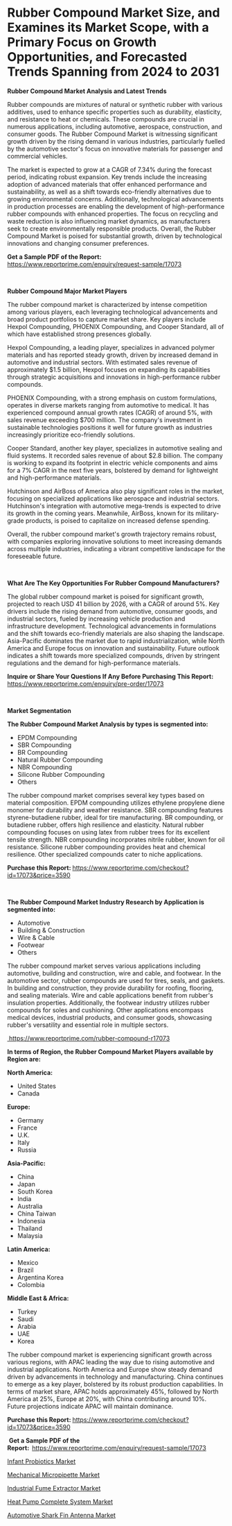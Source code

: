 <p><h1>Rubber Compound Market Size, and Examines its Market Scope, with a Primary Focus on Growth Opportunities, and Forecasted Trends Spanning from 2024 to 2031</h1></p><p><strong>Rubber Compound Market Analysis and Latest Trends</strong></p>
<p><p>Rubber compounds are mixtures of natural or synthetic rubber with various additives, used to enhance specific properties such as durability, elasticity, and resistance to heat or chemicals. These compounds are crucial in numerous applications, including automotive, aerospace, construction, and consumer goods. The Rubber Compound Market is witnessing significant growth driven by the rising demand in various industries, particularly fuelled by the automotive sector's focus on innovative materials for passenger and commercial vehicles. </p><p>The market is expected to grow at a CAGR of 7.34% during the forecast period, indicating robust expansion. Key trends include the increasing adoption of advanced materials that offer enhanced performance and sustainability, as well as a shift towards eco-friendly alternatives due to growing environmental concerns. Additionally, technological advancements in production processes are enabling the development of high-performance rubber compounds with enhanced properties. The focus on recycling and waste reduction is also influencing market dynamics, as manufacturers seek to create environmentally responsible products. Overall, the Rubber Compound Market is poised for substantial growth, driven by technological innovations and changing consumer preferences.</p></p>
<p><strong>Get a Sample PDF of the Report:&nbsp;</strong> <a href="https://www.reportprime.com/enquiry/request-sample/17073?utm_campaign=1848&utm_medium=2&utm_source=Github&utm_content=ia&utm_term=02122024&utm_id=rubber-compound">https://www.reportprime.com/enquiry/request-sample/17073</a></p>
<p>&nbsp;</p>
<p><strong>Rubber Compound Major Market Players</strong></p>
<p><p>The rubber compound market is characterized by intense competition among various players, each leveraging technological advancements and broad product portfolios to capture market share. Key players include Hexpol Compounding, PHOENIX Compounding, and Cooper Standard, all of which have established strong presences globally.</p><p>Hexpol Compounding, a leading player, specializes in advanced polymer materials and has reported steady growth, driven by increased demand in automotive and industrial sectors. With estimated sales revenue of approximately $1.5 billion, Hexpol focuses on expanding its capabilities through strategic acquisitions and innovations in high-performance rubber compounds.</p><p>PHOENIX Compounding, with a strong emphasis on custom formulations, operates in diverse markets ranging from automotive to medical. It has experienced compound annual growth rates (CAGR) of around 5%, with sales revenue exceeding $700 million. The company's investment in sustainable technologies positions it well for future growth as industries increasingly prioritize eco-friendly solutions.</p><p>Cooper Standard, another key player, specializes in automotive sealing and fluid systems. It recorded sales revenue of about $2.8 billion. The company is working to expand its footprint in electric vehicle components and aims for a 7% CAGR in the next five years, bolstered by demand for lightweight and high-performance materials.</p><p>Hutchinson and AirBoss of America also play significant roles in the market, focusing on specialized applications like aerospace and industrial sectors. Hutchinson's integration with automotive mega-trends is expected to drive its growth in the coming years. Meanwhile, AirBoss, known for its military-grade products, is poised to capitalize on increased defense spending.</p><p>Overall, the rubber compound market's growth trajectory remains robust, with companies exploring innovative solutions to meet increasing demands across multiple industries, indicating a vibrant competitive landscape for the foreseeable future.</p></p>
<p>&nbsp;</p>
<p><strong>What Are The Key Opportunities For Rubber Compound Manufacturers?</strong></p>
<p><p>The global rubber compound market is poised for significant growth, projected to reach USD 41 billion by 2026, with a CAGR of around 5%. Key drivers include the rising demand from automotive, consumer goods, and industrial sectors, fueled by increasing vehicle production and infrastructure development. Technological advancements in formulations and the shift towards eco-friendly materials are also shaping the landscape. Asia-Pacific dominates the market due to rapid industrialization, while North America and Europe focus on innovation and sustainability. Future outlook indicates a shift towards more specialized compounds, driven by stringent regulations and the demand for high-performance materials.</p></p>
<p><strong>Inquire or Share Your Questions If Any Before Purchasing This Report:</strong> <a href="https://www.reportprime.com/enquiry/pre-order/17073?utm_campaign=1848&utm_medium=2&utm_source=Github&utm_content=ia&utm_term=02122024&utm_id=rubber-compound">https://www.reportprime.com/enquiry/pre-order/17073</a></p>
<p>&nbsp;</p>
<p><strong>Market Segmentation</strong></p>
<p><strong>The Rubber Compound Market Analysis by types is segmented into:</strong></p>
<p><ul><li>EPDM Compounding</li><li>SBR Compounding</li><li>BR Compounding</li><li>Natural Rubber Compounding</li><li>NBR Compounding</li><li>Silicone Rubber Compounding</li><li>Others</li></ul></p>
<p><p>The rubber compound market comprises several key types based on material composition. EPDM compounding utilizes ethylene propylene diene monomer for durability and weather resistance. SBR compounding features styrene-butadiene rubber, ideal for tire manufacturing. BR compounding, or butadiene rubber, offers high resilience and elasticity. Natural rubber compounding focuses on using latex from rubber trees for its excellent tensile strength. NBR compounding incorporates nitrile rubber, known for oil resistance. Silicone rubber compounding provides heat and chemical resilience. Other specialized compounds cater to niche applications.</p></p>
<p><strong>Purchase this Report:&nbsp;</strong><a href="https://www.reportprime.com/checkout?id=17073&price=3590&utm_campaign=1848&utm_medium=2&utm_source=Github&utm_content=ia&utm_term=02122024&utm_id=rubber-compound">https://www.reportprime.com/checkout?id=17073&price=3590</a></p>
<p>&nbsp;</p>
<p><strong>The Rubber Compound Market Industry Research by Application is segmented into:</strong></p>
<p><ul><li>Automotive</li><li>Building & Construction</li><li>Wire & Cable</li><li>Footwear</li><li>Others</li></ul></p>
<p><p>The rubber compound market serves various applications including automotive, building and construction, wire and cable, and footwear. In the automotive sector, rubber compounds are used for tires, seals, and gaskets. In building and construction, they provide durability for roofing, flooring, and sealing materials. Wire and cable applications benefit from rubber's insulation properties. Additionally, the footwear industry utilizes rubber compounds for soles and cushioning. Other applications encompass medical devices, industrial products, and consumer goods, showcasing rubber's versatility and essential role in multiple sectors.</p></p>
<p><a href="https://www.reportprime.com/rubber-compound-r17073?utm_campaign=1848&utm_medium=2&utm_source=Github&utm_content=ia&utm_term=02122024&utm_id=rubber-compound">&nbsp;https://www.reportprime.com/rubber-compound-r17073</a></p>
<p><strong>In terms of Region, the Rubber Compound Market Players available by Region are:</strong></p>
<p>
    <p> <strong> North America: </strong>
        <ul>
            <li>United States</li>
            <li>Canada</li>
        </ul>
        </p> 
    <p> <strong> Europe: </strong>
        <ul>
            <li>Germany</li>
            <li>France</li>
            <li>U.K.</li>
            <li>Italy</li>
            <li>Russia</li>
        </ul>
        </p> 
    <p> <strong> Asia-Pacific: </strong>
        <ul>
            <li>China</li>
            <li>Japan</li>
            <li>South Korea</li>
            <li>India</li>
            <li>Australia</li>
            <li>China Taiwan</li>
            <li>Indonesia</li>
            <li>Thailand</li>
            <li>Malaysia</li>
        </ul>
        </p> 
    <p> <strong> Latin America: </strong>
        <ul>
            <li>Mexico</li>
            <li>Brazil</li>
            <li>Argentina Korea</li>
            <li>Colombia</li>
        </ul>
        </p> 
    <p> <strong> Middle East & Africa: </strong>
        <ul>
            <li>Turkey</li>
            <li>Saudi</li>
            <li>Arabia</li>
            <li>UAE</li>
            <li>Korea</li>
        </ul>
    </p>
    </p>
<p><p>The rubber compound market is experiencing significant growth across various regions, with APAC leading the way due to rising automotive and industrial applications. North America and Europe show steady demand driven by advancements in technology and manufacturing. China continues to emerge as a key player, bolstered by its robust production capabilities. In terms of market share, APAC holds approximately 45%, followed by North America at 25%, Europe at 20%, with China contributing around 10%. Future projections indicate APAC will maintain dominance.</p></p>
<p><strong>Purchase this Report: </strong><a href="https://www.reportprime.com/checkout?id=17073&price=3590&utm_campaign=1848&utm_medium=2&utm_source=Github&utm_content=ia&utm_term=02122024&utm_id=rubber-compound">https://www.reportprime.com/checkout?id=17073&price=3590</a></p>
<p>&nbsp;<strong>Get a Sample PDF of the Report:&nbsp;&nbsp;</strong><a href="https://www.reportprime.com/enquiry/request-sample/17073?utm_campaign=1848&utm_medium=2&utm_source=Github&utm_content=ia&utm_term=02122024&utm_id=rubber-compound">https://www.reportprime.com/enquiry/request-sample/17073</a></p>
<p><strong></strong></p>
<p><p><a href="https://issuu.com/reportprime-2/docs/infant-probiotics-market-size-2030.pptx?utm_campaign=1848&utm_medium=2&utm_source=Github&utm_content=ia&utm_term=02122024&utm_id=rubber-compound">Infant Probiotics Market</a></p><p><a href="https://www.linkedin.com/pulse/insightful-mechanical-micropipette-market-report-2024-2031-ckhzf?utm_campaign=1848&utm_medium=2&utm_source=Github&utm_content=ia&utm_term=02122024&utm_id=rubber-compound">Mechanical Micropipette Market</a></p><p><a href="https://www.linkedin.com/pulse/industrial-fume-extractor-market-analysis-trends-development-pgfge?utm_campaign=1848&utm_medium=2&utm_source=Github&utm_content=ia&utm_term=02122024&utm_id=rubber-compound">Industrial Fume Extractor Market</a></p><p><a href="https://www.linkedin.com/pulse/heat-pump-complete-system-market-insights-provide-historical-6no9e?utm_campaign=1848&utm_medium=2&utm_source=Github&utm_content=ia&utm_term=02122024&utm_id=rubber-compound">Heat Pump Complete System Market</a></p><p><a href="https://issuu.com/reportprime-2/docs/automotive-shark-fin-antenna-market-size-2030.pptx?utm_campaign=1848&utm_medium=2&utm_source=Github&utm_content=ia&utm_term=02122024&utm_id=rubber-compound">Automotive Shark Fin Antenna Market</a></p></p>